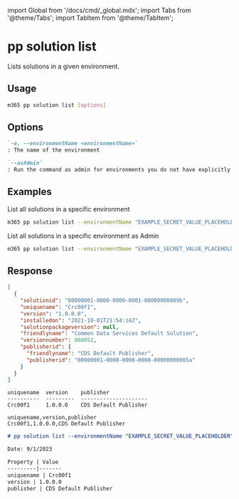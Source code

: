 <!-- DISCLAIMER: All secrets, passwords, and sensitive values in this document are examples only and not real credentials. -->
import Global from '/docs/cmd/_global.mdx';
import Tabs from '@theme/Tabs';
import TabItem from '@theme/TabItem';

# pp solution list

Lists solutions in a given environment.

## Usage

```sh
m365 pp solution list [options]
```

## Options

```md definition-list
`-e, --environmentName <environmentName>`
: The name of the environment

`--asAdmin`
: Run the command as admin for environments you do not have explicitly assigned permissions to.
```

<Global />

## Examples

List all solutions in a specific environment

```sh
m365 pp solution list --environmentName "EXAMPLE_SECRET_VALUE_PLACEHOLDER"
```

List all solutions in a specific environment as Admin

```sh
m365 pp solution list --environmentName "EXAMPLE_SECRET_VALUE_PLACEHOLDER" --asAdmin
```

## Response

<Tabs>
  <TabItem value="JSON">

  ```json
  [
    {
      "solutionid": "00000001-0000-0000-0001-00000000009b",
      "uniquename": "Crc00f1",
      "version": "1.0.0.0",
      "installedon": "2021-10-01T21:54:14Z",
      "solutionpackageversion": null,
      "friendlyname": "Common Data Services Default Solution",
      "versionnumber": 860052,
      "publisherid": {
        "friendlyname": "CDS Default Publisher",
        "publisherid": "00000001-0000-0000-0000-00000000005a"
      }
    }
  ]
  ```

  </TabItem>
  <TabItem value="Text">

  ```text
  uniquename  version    publisher
  ----------  ---------  ---------------------
  Crc00f1     1.0.0.0    CDS Default Publisher
  ```

  </TabItem>
  <TabItem value="CSV">

  ```csv
  uniquename,version,publisher
  Crc00f1,1.0.0.0,CDS Default Publisher
  ```

  </TabItem>
  <TabItem value="Markdown">

  ```md
  # pp solution list --environmentName "EXAMPLE_SECRET_VALUE_PLACEHOLDER"

  Date: 9/1/2023

  Property | Value
  ---------|-------
  uniquename | Crc00f1
  version | 1.0.0.0
  publisher | CDS Default Publisher
  ```

  </TabItem>
</Tabs>
